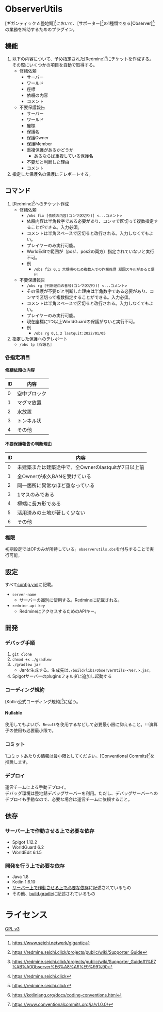 # ObserverUtils

[ギガンティック☆整地鯖][^1]において、[サポーター][^2]の1種類である[Observer][^3]の業務を補助するためのプラグイン。

## 機能

1. 以下の内容について、予め指定された[Redmine][^4]にチケットを作成する。その際にいくつかの項目を自動で取得する。
   * 修繕依頼
     * サーバー
     * ワールド
     * 座標
     * 依頼の内容
     * コメント
   * 不要保護報告
     * サーバー
     * ワールド
     * 座標
     * 保護名
     * 保護Owner
     * 保護Member
     * 重複保護があるかどうか
       * あるならば重複している保護名
     * 不要だと判断した理由
     * コメント
2. 指定した保護名の保護にテレポートする。

## コマンド

1. [Redmine][^4]へのチケット作成
   * 修繕依頼
     * `/obs fix [依頼の内容(コンマ区切り)] <...コメント>`
     * 依頼内容は半角数字である必要があり、コンマで区切って複数指定することができる。入力必須。
     * コメントは半角スペースで区切ると改行される。入力しなくてもよい。
     * プレイヤーのみ実行可能。
     * WorldEditで範囲が（pos1、pos2の両方）指定されていないと実行不可。
     * 例
       * `/obs fix 0,1 大規模のため複数人での作業推奨 凝固スキルがあると便利`
   * 不要保護報告
     * `/obs rg [判断理由の番号(コンマ区切り)] <...コメント>`
     * その保護が不要だと判断した理由は半角数字である必要があり、コンマで区切って複数指定することができる。入力必須。
     * コメントは半角スペースで区切ると改行される。入力しなくてもよい。
     * プレイヤーのみ実行可能。
     * 現在座標に1つ以上WorldGuardの保護がないと実行不可。
     * 例
       * `/obs rg 0,1,2 lastquit:2022/01/05`
2. 指定した保護へのテレポート
   * `/obs tp [保護名]`

### 各指定項目

#### 修繕依頼の内容

| ID  | 内容     |
|-----|--------|
| 0   | 空中ブロック |
| 1   | マグマ放置  |
| 2   | 水放置    |
| 3   | トンネル状  |
| 4   | その他    |

#### 不要保護報告の判断理由

| ID  | 内容                                |
|-----|-----------------------------------|
| 0   | 未建築または建築途中で、全Ownerのlastquitが7日以上前 |
| 1   | 全Ownerが永久BANを受けている                |
| 2   | 同一箇所に異常なほど重なっている                  |
| 3   | 1マスのみである                          |
| 4   | 極端に長方形である                         |
| 5   | 活用済みの土地が著しく少ない                    |
| 6   | その他                               |

### 権限

初期設定ではOPのみが所持している。`observerutils.obs`を付与することで実行可能。

## 設定

すべて[config.yml](./src/main/resources/config.yml)に記載。

* `server-name`
  * サーバーの識別に使用する。Redmineに記載される。
* `redmine-api-key`
  * RedmineにアクセスするためのAPIキー。

## 開発

### デバッグ手順

1. `git clone`
1. `chmod +x ./gradlew`
1. `./gradlew jar`
    * Jarを生成する。生成先は`./build/libs/ObserverUtils-<Ver.>.jar`。
1. Spigotサーバーのpluginsフォルダに追加し起動する

### コーディング規約

[Kotlin公式コーディング規約][^5]に従う。

#### Nullable

使用してもよいが、`Result`を使用するなどして必要最小限に抑えること。`!!`演算子の使用も必要最小限で。

### コミット

1コミットあたりの情報は最小限としてください。[Conventional Commits][^6]を推奨します。

### デプロイ

運営チームによる手動デプロイ。  
デバッグ環境は整地鯖デバッグサーバーを利用。ただし、デバッグサーバーへのデプロイも手動なので、必要な場合は運営チームに依頼すること。

## 依存

### サーバー上で作動させる上で必要な依存

* Spigot 1.12.2
* WorldGuard 6.2
* WorldEdit 6.1.5

### 開発を行う上で必要な依存

* Java 1.8
* Kotlin 1.6.10
* [サーバー上で作動させる上で必要な依存](#サーバー上で作動させる上で必要な依存)に記述されているもの
* その他、[build.gradle](./build.gradle)に記述されているもの

# ライセンス

[GPL v3](./LICENSE)

[^1]: https://www.seichi.network/gigantic
[^2]: https://redmine.seichi.click/projects/public/wiki/Supporter_Guide
[^3]: https://redmine.seichi.click/projects/public/wiki/Supporter_Guide#1%E7%AB%A0Observer%E6%A8%A9%E9%99%90
[^4]: https://redmine.seichi.click
[^5]: https://kotlinlang.org/docs/coding-conventions.html
[^6]: https://www.conventionalcommits.org/ja/v1.0.0/
